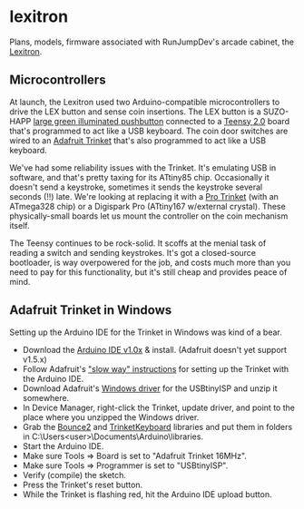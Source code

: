 lexitron
========

Plans, models, firmware associated with RunJumpDev's arcade cabinet, the [Lexitron](http://runjumpdev.org/lexitron).

## Microcontrollers

At launch, the Lexitron used two Arduino-compatible microcontrollers to drive
the LEX button and sense coin insertions. The LEX button is a SUZO-HAPP
[large green illuminated pushbutton](http://na.suzohapp.com/all_catalogs/pushbuttons/D54-0004-13)
connected to a [Teensy 2.0](http://pjrc.com/store/teensy_pins.html) board that's
programmed to act like a USB keyboard. The coin door switches are wired to an
[Adafruit Trinket](http://www.adafruit.com/products/1501) that's also programmed
to act like a USB keyboard.

We've had some reliability issues with the Trinket. It's emulating USB in
software, and that's pretty taxing for its ATtiny85 chip. Occasionally it
doesn't send a keystroke, sometimes it sends the keystroke several seconds (!!)
late. We're looking at replacing it with a [Pro Trinket](http://www.adafruit.com/products/2000)
(with an ATmega328 chip) or a Digispark Pro (ATtiny167 w/external crystal).
These physically-small boards let us mount the controller on the coin
mechanism itself.

The Teensy continues to be rock-solid. It scoffs at the menial task of reading
a switch and sending keystrokes. It's got a closed-source bootloader, is way
overpowered for the job, and costs much more than you need to pay for this
functionality, but it's still cheap and provides peace of mind.

## Adafruit Trinket in Windows

Setting up the Arduino IDE for the Trinket in Windows was kind of
a bear.

- Download the [Arduino IDE v1.0x](http://arduino.cc/en/Main/Software)
  & install. (Adafruit doesn't yet support v1.5.x)
- Follow Adafruit's ["slow way" instructions](http://learn.adafruit.com/introducing-trinket/setting-up-with-arduino-ide#the-slow-way)
  for setting up the Trinket with the Arduino IDE.
- Download Adafruit's [Windows driver](http://learn.adafruit.com/usbtinyisp/download)
  for the USBtinyISP and unzip it somewhere.
- In Device Manager, right-click the Trinket, update driver, and
  point to the place where you unzipped the Windows driver.
- Grab the [Bounce2](https://github.com/thomasfredericks/Bounce-Arduino-Wiring)
  and [TrinketKeyboard](https://github.com/adafruit/Adafruit-Trinket-USB)
  libraries and put them in folders in 
  C:\Users\<user>\Documents\Arduino\libraries.
- Start the Arduino IDE.
- Make sure Tools => Board is set to "Adafruit Trinket 16MHz".
- Make sure Tools => Programmer is set to "USBtinyISP".
- Verify (compile) the sketch.
- Press the Trinket's reset button.
- While the Trinket is flashing red, hit the Arduino IDE upload button.
